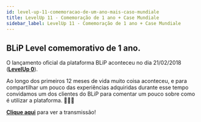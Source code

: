 ```yaml
---
id: level-up-11-comemoracao-de-um-ano-mais-caso-mundiale
title: LevelUp 11 - Comemoração de 1 ano + Case Mundiale
sidebar_label: LevelUp 11 - Comemoração de 1 ano + Case Mundiale
---
```


## BLiP Level comemorativo de 1 ano.

O lançamento oficial da plataforma BLiP aconteceu no dia 21/02/2018 ([**LevelUp 0**](general/level-up/level-up-0-lancamento-oficial-do-blip.md)). 

Ao longo dos primeiros 12 meses de vida muito coisa aconteceu, e para compartilhar um pouco das experiências adquiridas durante esse tempo convidamos um dos clientes do BLiP para comentar um pouco sobre como é utilizar a plataforma. 🚀👏😍

[**Clique aqui**](https://www.facebook.com/blip.messaging/videos/342743596338542/) para ver a transmissão!